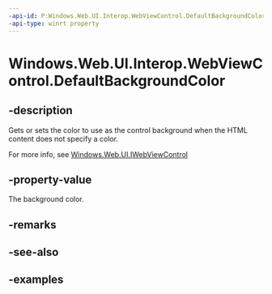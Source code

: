 ```yaml
---
-api-id: P:Windows.Web.UI.Interop.WebViewControl.DefaultBackgroundColor
-api-type: winrt property
---
```


<!-- Property syntax.
public Color DefaultBackgroundColor { get;  set; }
-->

# Windows.Web.UI.Interop.WebViewControl.DefaultBackgroundColor

## -description
Gets or sets the color to use as the control background when the HTML content does not specify a color.

For more info, see [Windows.Web.UI.IWebViewControl](../windows.web.ui/iwebviewcontrol.md)

## -property-value
The background color.

## -remarks

## -see-also

## -examples

